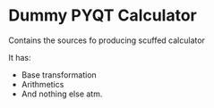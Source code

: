 # Dummy PYQT Calculator
Contains the sources fo producing scuffed calculator

It has:
- Base transformation
- Arithmetics
- And nothing else atm.

